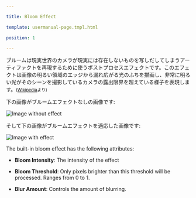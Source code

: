 ---
title: Bloom Effect
template: usermanual-page.tmpl.html
position: 1
---

ブルームは現実世界のカメラが現実には存在しないものを写しだしてしまうアーティファクトを再現するために使うポストプロセスエフェクトです。このエフェクトは画像の明るい領域のエッジから漏れ広がる光のふちを描画し、非常に明るい光がそのシーンを撮影しているカメラの露出限界を超えている様子を表現します。<small>([Wikipedia][1]より)</small>

下の画像がブルームエフェクトなしの画像です:

<img alt="Image without effect" src="/images/platform/posteffects/without_effects.png"></img>

そして下の画像がブルームエフェクトを適応した画像です:

<img alt="Image with effect" src="/images/platform/posteffects/with_bloom.png"></img>

The built-in bloom effect has the following attributes:
* **Bloom Intensity**: The intensity of the effect
* **Bloom Threshold**: Only pixels brighter than this threshold will be processed. Ranges from 0 to 1.
* **Blur Amount**: Controls the amount of blurring.

[1]: http://en.wikipedia.org/wiki/Bloom_(shader_effect)

